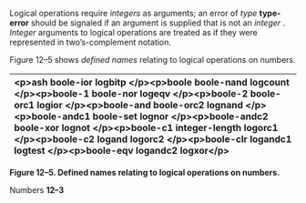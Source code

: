  

Logical operations require *integers* as arguments; an error of *type* **type-error** should be signaled if an argument is supplied that is not an *integer* . *Integer* arguments to logical operations are treated as if they were represented in two’s-complement notation. 

Figure 12–5 shows *defined names* relating to logical operations on numbers. 

|&#60;p&#62;**ash boole-ior logbitp** &#60;/p&#62;&#60;p&#62;**boole boole-nand logcount** &#60;/p&#62;&#60;p&#62;**boole-1 boole-nor logeqv** &#60;/p&#62;&#60;p&#62;**boole-2 boole-orc1 logior** &#60;/p&#62;&#60;p&#62;**boole-and boole-orc2 lognand** &#60;/p&#62;&#60;p&#62;**boole-andc1 boole-set lognor** &#60;/p&#62;&#60;p&#62;**boole-andc2 boole-xor lognot** &#60;/p&#62;&#60;p&#62;**boole-c1 integer-length logorc1** &#60;/p&#62;&#60;p&#62;**boole-c2 logand logorc2** &#60;/p&#62;&#60;p&#62;**boole-clr logandc1 logtest** &#60;/p&#62;&#60;p&#62;**boole-eqv logandc2 logxor**&#60;/p&#62;|
| :- |


**Figure 12–5. Defined names relating to logical operations on numbers.** 

Numbers **12–3**

 

 


